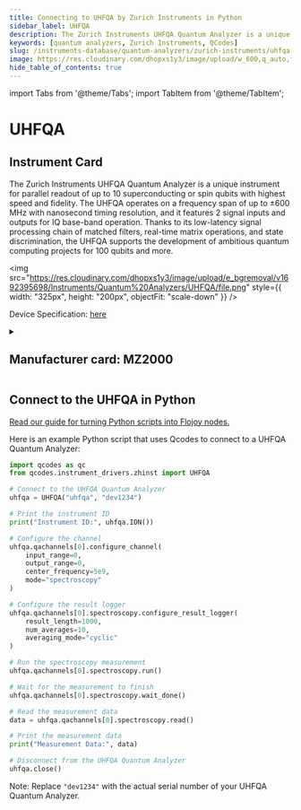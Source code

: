 ```yaml
---
title: Connecting to UHFQA by Zurich Instruments in Python
sidebar_label: UHFQA
description: The Zurich Instruments UHFQA Quantum Analyzer is a unique instrument for parallel readout of up to 10 superconducting or spin qubits with highest speed and fidelity. The UHFQA operates on a frequency span of up to ±600 MHz with nanosecond timing resolution, and it features 2 signal inputs and outputs for IQ base-band operation. Thanks to its low-latency signal processing chain of matched filters, real-time matrix operations, and state discrimination, the UHFQA supports the development of ambitious quantum computing projects for 100 qubits and more.
keywords: [quantum analyzers, Zurich Instruments, QCodes]
slug: /instruments-database/quantum-analyzers/zurich-instruments/uhfqa
image: https://res.cloudinary.com/dhopxs1y3/image/upload/w_600,q_auto,f_auto/e_bgremoval/v1692395698/Instruments/Quantum%20Analyzers/UHFQA/file.jpg
hide_table_of_contents: true
---
```


import Tabs from '@theme/Tabs';
import TabItem from '@theme/TabItem';

# UHFQA

## Instrument Card

<div className="flex">

<div>

The Zurich Instruments UHFQA Quantum Analyzer is a unique instrument for parallel readout of up to 10 superconducting or spin qubits with highest speed and fidelity. The UHFQA operates on a frequency span of up to ±600 MHz with nanosecond timing resolution, and it features 2 signal inputs and outputs for IQ base-band operation. Thanks to its low-latency signal processing chain of matched filters, real-time matrix operations, and state discrimination, the UHFQA supports the development of ambitious quantum computing projects for 100 qubits and more.

</div>

<img src="https://res.cloudinary.com/dhopxs1y3/image/upload/e_bgremoval/v1692395698/Instruments/Quantum%20Analyzers/UHFQA/file.png" style={{ width: "325px", height: "200px", objectFit: "scale-down" }} />

</div>

<div className="flex text-center">

<p>Device Specification: <a target="\_blank" href="https://docs.zhinst.com/pdf/ziUHFQA_UserManual.pdf">here</a></p>

</div>

<details style={{ marginTop: "15px"}}>
<summary><h2>Manufacturer card: MZ2000</h2></summary>

<img src="https://res.cloudinary.com/dhopxs1y3/image/upload/v1692806207/Instruments/Vendor%20Logos/Zurich_Instruments.png" style={{ width: "100%", height: "170px",objectFit: "scale-down" }} />

Zurich Instruments Ltd. is a privately owned company developing and selling advanced test and measurement instruments equipped with software for dynamic signal analysis.

<ul>
  <li>Headquarters: Switzerland</li>
  <li>Yearly Revenue (millions, USD): 38.0</li>
  <li>Vendor Website: <a href="https://www.zhinst.com/americas/en">here</a></li>
</ul>
</details>

## Connect to the UHFQA in Python

[Read our guide for turning Python scripts into Flojoy nodes.](https://docs.flojoy.ai/custom-nodes/creating-custom-node/)
<Tabs>

<TabItem value="Flojoy" label="Flojoy" className="flojoy-instrument-tabs">

<NodeCardCollection category='WIDGET2000' manufacturer='MZ2000'></NodeCardCollection>

</TabItem>
<TabItem value="QCodes" label="QCodes">

Here is an example Python script that uses Qcodes to connect to a UHFQA Quantum Analyzer:

```python
import qcodes as qc
from qcodes.instrument_drivers.zhinst import UHFQA

# Connect to the UHFQA Quantum Analyzer
uhfqa = UHFQA("uhfqa", "dev1234")

# Print the instrument ID
print("Instrument ID:", uhfqa.IDN())

# Configure the channel
uhfqa.qachannels[0].configure_channel(
    input_range=0,
    output_range=0,
    center_frequency=5e9,
    mode="spectroscopy"
)

# Configure the result logger
uhfqa.qachannels[0].spectroscopy.configure_result_logger(
    result_length=1000,
    num_averages=10,
    averaging_mode="cyclic"
)

# Run the spectroscopy measurement
uhfqa.qachannels[0].spectroscopy.run()

# Wait for the measurement to finish
uhfqa.qachannels[0].spectroscopy.wait_done()

# Read the measurement data
data = uhfqa.qachannels[0].spectroscopy.read()

# Print the measurement data
print("Measurement Data:", data)

# Disconnect from the UHFQA Quantum Analyzer
uhfqa.close()
```

Note: Replace `"dev1234"` with the actual serial number of your UHFQA Quantum Analyzer.

</TabItem>
</Tabs>